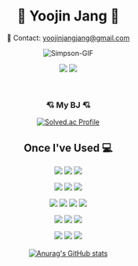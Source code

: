 <div align="center">  
  
# 🐯 Yoojin Jang 🐯

💌 Contact: yoojinjangjang@gmail.com   


![Simpson-GIF](https://user-images.githubusercontent.com/94024391/160320811-6c8f4816-9f43-44c2-98ed-1e8991b0af59.gif)


<a href="https://hits.seeyoufarm.com"><img src="https://hits.seeyoufarm.com/api/count/incr/badge.svg?url=https%3A%2F%2Fgithub.com%2Fyoojinjangjang&count_bg=%23000000&title_bg=%23555555&icon=github.svg&icon_color=%23E7E7E7&title=github&edge_flat=false"/></a>
<a href="https://velog.io/@yoojinjangjang"><img src="https://img.shields.io/badge/Velog-3DDC84?style=flat-square&logo=Blogger&logoColor=white"/></a> 


<br>
<h3> 💘 My BJ 💘</h3>

[![Solved.ac Profile](http://mazassumnida.wtf/api/v2/generate_badge?boj=yoojinjangjang)](https://solved.ac/yoojinjangjang/)
<br>
<h2> Once I've Used 💻</h2>


<img src="https://img.shields.io/badge/Python-3776AB?style=for-the-badge&logo=Python&logoColor=white"> <img src="https://img.shields.io/badge/Java-007396?style=for-the-badge&logo=Java&logoColor=white"> <img src="https://img.shields.io/badge/C++-00599C?style=for-the-badge&logo=Cplusplus&logoColor=white">

<img src="https://img.shields.io/badge/HTML5-E34F26?style=for-the-badge&logo=Html5&logoColor=white"> <img src="https://img.shields.io/badge/Css-1572B6?style=for-the-badge&logo=Css3&logoColor=white"> <img src="https://img.shields.io/badge/JavaScript-F7DF1E?style=for-the-badge&logo=JavaScript&logoColor=white">  

<img src="https://img.shields.io/badge/MySql-479A1?style=for-the-badge&logo=MySql&logoColor=white"> <img src="https://img.shields.io/badge/AMAZONAWS-232F3E?style=for-the-badge&logo=AmazonAWS&logoColor=white"> <img src="https://img.shields.io/badge/Unity-FFFFF8?style=for-the-badge&logo=Unity&logoColor=black"> <img src="https://img.shields.io/badge/Spring-6DB33F?style=for-the-badge&logo=Spring&logoColor=white">

   
<img src="https://img.shields.io/badge/django-092E20?style=for-the-badge&logo=django&logoColor=white">
<img src="https://img.shields.io/badge/postgresql-4169E1?style=for-the-badge&logo=postgresql&logoColor=white">
<img src="https://img.shields.io/badge/docker-2496ED?style=for-the-badge&logo=docker&logoColor=white">




<img src="https://img.shields.io/badge/Git-F05032?style=for-the-badge&logo=Git&logoColor=white"> <img src="https://img.shields.io/badge/Github-181717?style=for-the-badge&logo=Github&logoColor=white"> <img src="https://img.shields.io/badge/Linux-FCC624?style=for-the-badge&logo=Linux&logoColor=white"> 
  <br><br>
  [![Anurag's GitHub stats](https://github-readme-stats.vercel.app/api?username=yoojinjangjang)](https://github.com/yoojinjangjang/github-readme-stats)





</div>


<!--
**yoojinjangjang/yoojinjangjang** is a ✨ _special_ ✨ repository because its `README.md` (this file) appears on your GitHub profile.

Here are some ideas to get you started:

- 🔭 I’m currently working on ...
- 🌱 I’m currently learning ...
- 👯 I’m looking to collaborate on ...
- 🤔 I’m looking for help with ...
- 💬 Ask me about ...
- 📫 How to reach me: ...
- 😄 Pronouns: ...
- ⚡ Fun fact: ...
-->
